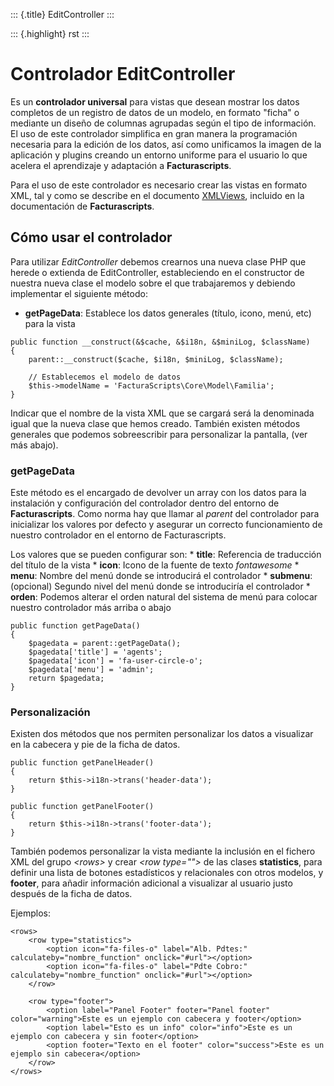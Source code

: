 ::: {.title}
EditController
:::

::: {.highlight}
rst
:::

Controlador EditController
==========================

Es un **controlador universal** para vistas que desean mostrar los datos
completos de un registro de datos de un modelo, en formato "ficha" o
mediante un diseño de columnas agrupadas según el tipo de información.
El uso de este controlador simplifica en gran manera la programación
necesaria para la edición de los datos, así como unificamos la imagen de
la aplicación y plugins creando un entorno uniforme para el usuario lo
que acelera el aprendizaje y adaptación a **Facturascripts**.

Para el uso de este controlador es necesario crear las vistas en formato
XML, tal y como se describe en el documento [XMLViews](XMLViews),
incluido en la documentación de **Facturascripts**.

Cómo usar el controlador
------------------------

Para utilizar *EditController* debemos crearnos una nueva clase PHP que
herede o extienda de EditController, estableciendo en el constructor de
nuestra nueva clase el modelo sobre el que trabajaremos y debiendo
implementar el siguiente método:

-   **getPageData**: Establece los datos generales (título, icono, menú,
    etc) para la vista

``` {.sourceCode .php}
public function __construct(&$cache, &$i18n, &$miniLog, $className)
{
    parent::__construct($cache, $i18n, $miniLog, $className);

    // Establecemos el modelo de datos
    $this->modelName = 'FacturaScripts\Core\Model\Familia';
}
```

Indicar que el nombre de la vista XML que se cargará será la denominada
igual que la nueva clase que hemos creado. También existen métodos
generales que podemos sobreescribir para personalizar la pantalla, (ver
más abajo).

### getPageData

Este método es el encargado de devolver un array con los datos para la
instalación y configuración del controlador dentro del entorno de
**Facturascripts**. Como norma hay que llamar al *parent* del
controlador para inicializar los valores por defecto y asegurar un
correcto funcionamiento de nuestro controlador en el entorno de
Facturascripts.

Los valores que se pueden configurar son: \* **title**: Referencia de
traducción del título de la vista \* **icon**: Icono de la fuente de
texto *fontawesome* \* **menu**: Nombre del menú donde se introducirá el
controlador \* **submenu**: (opcional) Segundo nivel del menú donde se
introduciría el controlador \* **orden**: Podemos alterar el orden
natural del sistema de menú para colocar nuestro controlador más arriba
o abajo

``` {.sourceCode .php}
public function getPageData()
{
    $pagedata = parent::getPageData();
    $pagedata['title'] = 'agents';
    $pagedata['icon'] = 'fa-user-circle-o';
    $pagedata['menu'] = 'admin';
    return $pagedata;
}
```

### Personalización

Existen dos métodos que nos permiten personalizar los datos a visualizar
en la cabecera y pie de la ficha de datos.

``` {.sourceCode .php}
public function getPanelHeader()
{
    return $this->i18n->trans('header-data');
}

public function getPanelFooter()
{
    return $this->i18n->trans('footer-data');
}
```

También podemos personalizar la vista mediante la inclusión en el
fichero XML del grupo *\<rows\>* y crear *\<row type=""\>* de las clases
**statistics**, para definir una lista de botones estadísticos y
relacionales con otros modelos, y **footer**, para añadir información
adicional a visualizar al usuario justo después de la ficha de datos.

Ejemplos:

``` {.sourceCode .xml}
<rows>
    <row type="statistics">
        <option icon="fa-files-o" label="Alb. Pdtes:" calculateby="nombre_function" onclick="#url"></option>
        <option icon="fa-files-o" label="Pdte Cobro:" calculateby="nombre_function" onclick="#url"></option>
    </row>

    <row type="footer">
        <option label="Panel Footer" footer="Panel footer" color="warning">Este es un ejemplo con cabecera y footer</option>
        <option label="Esto es un info" color="info">Este es un ejemplo con cabecera y sin footer</option>
        <option footer="Texto en el footer" color="success">Este es un ejemplo sin cabecera</option>
    </row>
</rows>
```
